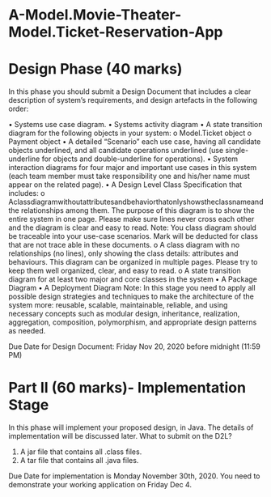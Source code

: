 # A-Model.Movie-Theater-Model.Ticket-Reservation-App

# Design Phase (40 marks)

In this phase you should submit a Design Document that includes a clear description of system’s requirements, and design artefacts in the following order:

• Systems use case diagram.
• Systems activity diagram
• A state transition diagram for the following objects in your system:
  o Model.Ticket object
  o Payment object
• A detailed “Scenario” each use case, having all candidate objects underlined, and all
candidate operations underlined (use single-underline for objects and double-underline for
operations).
• System interaction diagrams for four major and important use cases in this system (each
team member must take responsibility one and his/her name must appear on the related
page).
• A Design Level Class Specification that includes:
  o Aclassdiagramwithoutattributesandbehaviorthatonlyshowstheclassnameand the relationships among them. The purpose    of this diagram is to show the entire system in one page. Please make sure lines never cross each other and the    diagram is clear and easy to read.
   Note: You class diagram should be traceable into your use-case scenarios. Mark
   will be deducted for class that are not trace able in these documents.
  o A class diagram with no relationships (no lines), only showing the class details: attributes and behaviours.     This diagram can be organized in multiple pages. Please
  try to keep them well organized, clear, and easy to read.
  o A state transition diagram for at least two major and core classes in the system
• A Package Diagram
• A Deployment Diagram
Note: In this stage you need to apply all possible design strategies and techniques to make the architecture of the system more: reusable, scalable, maintainable, reliable, and using necessary concepts such as modular design, inheritance, realization, aggregation, composition, polymorphism, and appropriate design patterns as needed.

Due Date for Design Document: Friday Nov 20, 2020 before midnight (11:59 PM) 

# Part II (60 marks)- Implementation Stage

In this phase will implement your proposed design, in Java. The details of implementation will be discussed later.
What to submit on the D2L?
 
1. A jar file that contains all .class files.
2. A tar file that contains all .java files.

Due Date for implementation is Monday November 30th, 2020. You need to demonstrate your working application on Friday Dec 4.
